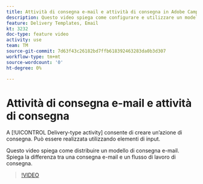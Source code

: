 ```yaml
---
title: Attività di consegna e-mail e attività di consegna in Adobe Campaign Classic
description: Questo video spiega come configurare e utilizzare un modello di consegna.
feature: Delivery Templates, Email
kt: 3232
doc-type: feature video
activity: use
team: TM
source-git-commit: 7d63f43c26182bd7ffb618392463283da0b3d307
workflow-type: tm+mt
source-wordcount: '0'
ht-degree: 0%

---
```



# Attività di consegna e-mail e attività di consegna

A [!UICONTROL Delivery-type activity] consente di creare un’azione di consegna. Può essere realizzata utilizzando elementi di input.

Questo video spiega come distribuire un modello di consegna e-mail. Spiega la differenza tra una consegna e-mail e un flusso di lavoro di consegna.

>[!VIDEO](https://video.tv.adobe.com/v/24065?quality=12)
